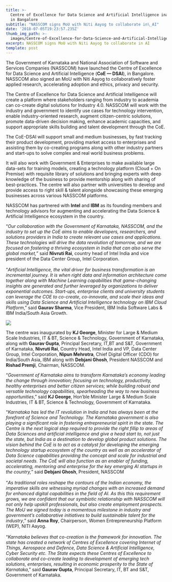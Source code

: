 ```yaml
---
title: >-
  Centre of Excellence for Data Science and Artificial Intelligence inaugurated
  in Bangalore
subtitle: "NASSCOM signs MoU with Niti Aayog to collaborate in\_AI"
date: '2018-07-05T19:23:57.235Z'
thumb_img_path: >-
  images/Centre-of-Excellence-for-Data-Science-and-Artificial-Intelligence-inaugurated-in-Bangalore/1*WlD6O6-v9_ZVi9EXrKNG0Q.jpeg
excerpt: NASSCOM signs MoU with Niti Aayog to collaborate in AI
template: post
---
```

The Government of Karnataka and National Association of Software and Services Companies (NASSCOM) have launched the Centre of Excellence for Data Science and Artificial Intelligence (**CoE — DSAI**), in Bangalore. NASSCOM also signed an MoU with Niti Aayog to collaboratively foster applied research, accelerating adoption and ethics, privacy and security.

The Centre of Excellence for Data Science and Artificial Intelligence will create a platform where stakeholders ranging from industry to academia can co-create digital solutions for Industry 4.0. NASSCOM will work with the industry and government to identify use cases for technology intervention, enable industry-oriented research, augment citizen-centric solutions, promote data-driven decision making, enhance academic capacities, and support appropriate skills building and talent development through the CoE.

The CoE-DSAI will support small and medium businesses, by fast tracking their product development, providing market access to enterprises and assisting them by co-creating programs along with other industry partners and start-ups to solve complex and real world business problems.

It will also work with Government & Enterprises to make available large data-sets for training models, creating a technology platform (Cloud + On Premise) with requisite library of solutions and bringing experts with deep knowledge of the business to provide mentorship along with sharing of best-practices. The centre will also partner with universities to develop and provide access to right skill & talent alongside showcasing these emerging businesses across various NASSCOM platforms.

NASSCOM has partnered with **Intel** and **IBM** as its founding members and technology advisors for augmenting and accelerating the Data Science & Artificial Intelligence ecosystem in the country.

“*Our collaboration with the Government of Karnataka, NASSCOM, and the industry to set up the CoE aims to enable developers, researchers, and solutions providers in India to create relevant use cases and applications. These technologies will drive the data revolution of tomorrow, and we are focused on fostering a thriving ecosystem in India that can also serve the global market,*” said **Nivruti Rai**, country head of Intel India and vice president of the Data Center Group, Intel Corporation.  
   
“*Artificial Intelligence, the vital driver for business transformation is an incremental journey. It is when right data and information architecture come together along with Machine Learning capabilities that game-changing insights are generated and further leveraged by organizations to deliver exponential outcomes. Start-ups, enterprise clients and university students can leverage the COE to co-create, co-innovate, and scale their ideas and skills using Data Science and Artificial Intelligence technology on IBM Cloud Platform*,” said **Gaurav Sharma**, Vice President, IBM India Software Labs & IBM India/South Asia Growth.

![](/images/Centre-of-Excellence-for-Data-Science-and-Artificial-Intelligence-inaugurated-in-Bangalore/1*WlD6O6-v9_ZVi9EXrKNG0Q.jpeg)

The centre was inaugurated by **KJ George**, Minister for Large & Medium Scale Industries, IT & BT, Science & Technology, Government of Karnataka, along with **Gaurav Gupta**, Principal Secretary, IT,BT and S&T, Government of Karnataka, **Nivruti Rai**, Country Head, Intel India and VP, Data Center Group, Intel Corporation, **Nipun Mehrotra**, Chief Digital Officer (CDO) for India/South Asia, IBM along with **Debjani Ghosh**, President NASSCOM and **Rishad Premji**, Chairman, NASSCOM.

“*Government of Karnataka aims to transform Karnataka’s economy leading the change through innovation; focusing on technology, productivity, healthy enterprises and better citizen services; while building robust and versatile technology capabilities, spearheading the way to new business opportunities*,” said **KJ George**, Hon’ble Minister Large & Medium Scale Industries, IT & BT, Science & Technology, Government of Karnataka.

“*Karnataka has led the IT revolution in India and has always been at the forefront of Science and Technology. The Karnataka government is also playing a significant role in fostering entrepreneurial spirit in the state. The Centre is the next logical step required to provide the right fillip to areas of Data Sciences and artificial intelligence and give a head start to, not just the state, but India as a destination to develop global product solutions. The vision behind the CoE is to act as a catalyst for developing the emerging technology startup ecosystem of the country as well as an accelerator of Data Science capabilities providing the concept and scale for industrial and societal needs. The CoE will also function as an enabler of funding, accelerating, mentoring and enterprise for the key emerging AI startups in the country,*” said **Debjani Ghosh**, President, NASSCOM  
   
“*As traditional roles reshape the contours of the Indian economy, the imperative skills are witnessing myriad changes with an increased demand for enhanced digital capabilities in the field of AI. As this this requirement grows, we are confident that our symbiotic relationship with NASSCOM will not only help upskill professionals, but also create employment prospects. The MoU we signed today is a momentous milestone in industry and government’s collaborative initiatives to build sustainable talent for the industry*,” said **Anna Roy**, Chairperson, Women Entrepreneurship Platform (WEP), NITI Aayog.  
   
“*Karnataka believes that co-creation is the framework for innovation. The state has created a network of Centres of Excellence covering Internet of Things, Aerospace and Defence, Data Science & Artificial Intelligence, Cyber Security etc. The State expects these Centres of Excellence to collaborate and co-create leading to development of emerging tech solutions, enterprises, resulting in economic prosperity to the State of Karnataka*,” said **Gaurav Gupta**, Principal Secretary, IT, BT and S&T, Government of Karnataka.
